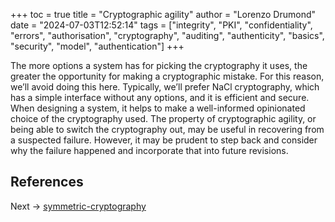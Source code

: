 +++
toc = true
title = "Cryptographic agility"
author = "Lorenzo Drumond"
date = "2024-07-03T12:52:14"
tags = ["integrity",  "PKI",  "confidentiality",  "errors",  "authorisation",  "cryptography",  "auditing",  "authenticity",  "basics",  "security",  "model",  "authentication"]
+++



The more options a system has for picking the cryptography it uses, the greater the opportunity for making a cryptographic mistake. For this reason, we’ll avoid doing this here. Typically, we’ll prefer NaCl cryptography, which has a simple interface without any options, and it is efficient and secure. When designing a system, it helps to make a well-informed opinionated choice of the cryptography used. The property of cryptographic agility, or being able to switch the cryptography out, may be useful in recovering from a suspected failure. However, it may be prudent to step back and consider why the failure happened and incorporate that into future revisions.

## References

Next -> [symmetric-cryptography](/wiki/symmetric-cryptography/)
